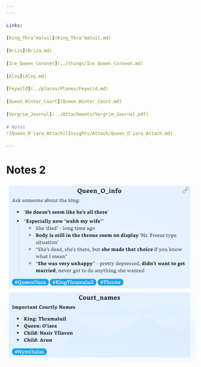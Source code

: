 ```yaml
---
---

Links: 

[King_Thra’maluil](King_Thra’maluil.md)

[Briza](Briza.md)

[Ice_Queen_Coronet](../things/Ice_Queen_Coronet.md)

[Aloy](Aloy.md)

[Feywild](../places/Planes/Feywild.md)

[Queen_Winter_Court](Queen_Winter_Court.md)

[Vorgrim_Journal](../Attachments/Vorgrim_Journal.pdf)

# Notes
![Queen_O'iara_Attach](Insights/Attach/Queen_O'iara_Attach.md)

---
```


# Notes 2
![](../Insights/Attach/2_Pictures4Losers/20220123083844.png)